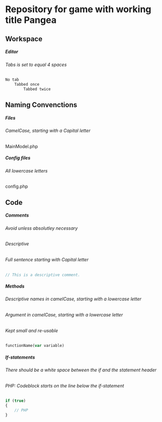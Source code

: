 # Repository for game with working title Pangea #

## Workspace ##

##### Editor #####
###### Tabs is set to equal 4 spaces ######
```php
No tab
    Tabbed once
        Tabbed twice
```

## Naming Convenctions ##
##### Files #####
###### CamelCase, starting with a Capital letter ######
MainModel.php

##### Config files #####
###### All lowercase letters ######
config.php

## Code ##

##### Comments #####
###### Avoid unless absolutley necessary ######
###### Descriptive ######
###### Full sentence starting with Capital letter ######
```php
// This is a descriptive comment.
```

##### Methods #####
###### Descriptive names in camelCase, starting with a lowercase letter ######
###### Argument in camelCase, starting with a lowercase letter ######
###### Kept small and re-usable ######
```php
functionName(var variable)
```

##### If-statements #####

###### There should be a white space between the if and the statement header ######
###### PHP: Codeblock starts on the line below the if-statement ######
```php
if (true)
{
    // PHP
}
```
